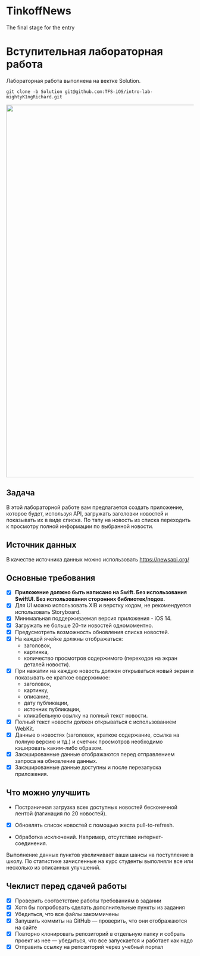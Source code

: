 # TinkoffNews
The final stage for the entry

# Вступительная лабораторная работа
Лабораторная работа выполнена на вектке Solution.
```linux
git clone -b Solution git@github.com:TFS-iOS/intro-lab-mightyK1ngRichard.git
```

<img class="screen_application" src="https://github.com/TFS-iOS/intro-lab-mightyK1ngRichard/blob/Solution/Screen/preview.png" width="1000">


## Задача

В этой лабораторной работе вам предлагается создать приложение, которое будет, используя API, загружать заголовки новостей и показывать их в виде списка. По тапу на новость из списка переходить к просмотру полной информации по выбранной новости.

## Источник данных

В качестве источника данных можно использовать <https://newsapi.org/>

## Основные требования

- [X] **Приложение должно быть написано на Swift. Без использования SwiftUI. Без использования сторонних библиотек/подов.**
- [X] Для UI можно использовать XIB и верстку кодом, не рекомендуется использовать Storyboard.
- [X] Минимальная поддерживаемая версия приложения - iOS 14.
- [X] Загружать не больше 20-ти новостей одномоментно.
- [X] Предусмотреть возможность обновления списка новостей.
- [X] На каждой ячейке должны отображаться:
  * заголовок,
  * картинка,
  * количество просмотров содержимого (переходов на экран деталей новости).
- [X] При нажатии на каждую новость должен открываться новый экран и показывать ее краткое содержимое:
  * заголовок,
  * картинку,
  * описание,
  * дату публикации,
  * источник публикации,
  * кликабельную ссылку на полный текст новости.
- [X] Полный текст новости должен открываться с использованием WebKit.
- [X] Данные о новостях (заголовок, краткое содержание, ссылка на полную версию и тд.) и счетчик просмотров необходимо кэшировать каким-либо образом.
- [X] Закэшированные данные отображаются перед отправлением запроса на обновление данных.
- [X] Закэшированные данные доступны и после перезапуска приложения.

## Что можно улучшить

* Постраничная загрузка всех доступных новостей бесконечной лентой (пагинация по 20 новостей).
- [X] Обновлять список новостей с помощью жеста pull-to-refresh.
* Обработка исключений. Например, отсутствие интернет-соединения.

Выполнение данных пунктов увеличивает ваши шансы на поступление в школу. По статистике зачисленные на курс студенты выполняли все или несколько из описанных улучшений.

## Чеклист перед сдачей работы

* [X] Проверить соответствие работы требованиям в задании
* [X] Хотя бы попробовать сделать дополнительные пункты из задания
* [X] Убедиться, что все файлы закоммичены
* [X] Запушить коммиты на GitHub — проверить, что они отображаются на сайте
* [X] Повторно клонировать репозиторий в отдельную папку и собрать проект из нее — убедиться, что все запускается и работает как надо
* [X] Отправить ссылку на репозиторий через учебный портал
